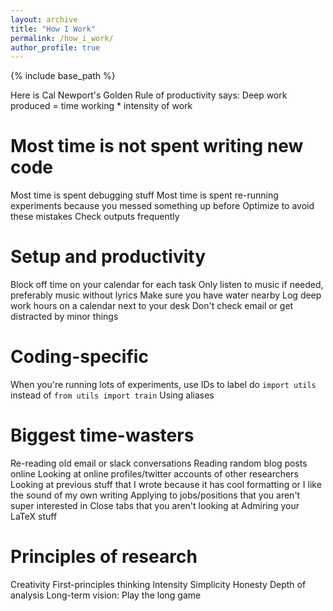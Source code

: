 ```yaml
---
layout: archive
title: "How I Work"
permalink: /how_i_work/
author_profile: true
---
```


{% include base_path %}

Here is Cal Newport's Golden Rule of productivity says:
Deep work produced = time working * intensity of work

# Most time is not spent writing new code
Most time is spent debugging stuff
Most time is spent re-running experiments because you messed something up before
Optimize to avoid these mistakes
Check outputs frequently

# Setup and productivity

Block off time on your calendar for each task
Only listen to music if needed, preferably music without lyrics
Make sure you have water nearby
Log deep work hours on a calendar next to your desk
Don't check email or get distracted by minor things

# Coding-specific

When you're running lots of experiments, use IDs to label
do `import utils` instead of `from utils import train`
Using aliases

# Biggest time-wasters
Re-reading old email or slack conversations
Reading random blog posts online
Looking at online profiles/twitter accounts of other researchers
Looking at previous stuff that I wrote because it has cool formatting or I like the sound of my own writing
Applying to jobs/positions that you aren't super interested in
Close tabs that you aren't looking at
Admiring your LaTeX stuff

# Principles of research
Creativity
First-principles thinking
Intensity
Simplicity
Honesty
Depth of analysis
Long-term vision: Play the long game